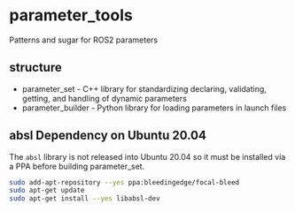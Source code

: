 # parameter_tools
Patterns and sugar for ROS2 parameters

## structure

* parameter_set - C++ library for standardizing declaring, validating, getting, and handling of dynamic parameters
* parameter_builder - Python library for loading parameters in launch files

## absl Dependency on Ubuntu 20.04

The `absl` library is not released into Ubuntu 20.04 so it must be installed via a PPA before building parameter_set.

```bash
sudo add-apt-repository --yes ppa:bleedingedge/focal-bleed
sudo apt-get update
sudo apt-get install --yes libabsl-dev
```
